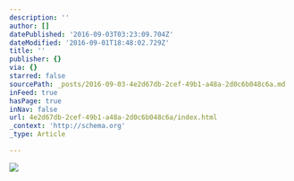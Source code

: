```yaml
---
description: ''
author: []
datePublished: '2016-09-03T03:23:09.704Z'
dateModified: '2016-09-01T18:48:02.729Z'
title: ''
publisher: {}
via: {}
starred: false
sourcePath: _posts/2016-09-03-4e2d67db-2cef-49b1-a48a-2d0c6b048c6a.md
inFeed: true
hasPage: true
inNav: false
url: 4e2d67db-2cef-49b1-a48a-2d0c6b048c6a/index.html
_context: 'http://schema.org'
_type: Article

---
```

![](https://the-grid-user-content.s3-us-west-2.amazonaws.com/929c777f-9287-4d6c-8685-e7225d1d956e.jpg)